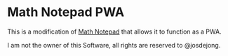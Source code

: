 # Math Notepad PWA

This is a modification of [Math Notepad](https://mathnotepad.com/) that allows it to function as a PWA.

I am not the owner of this Software, all rights are reserved to @josdejong.